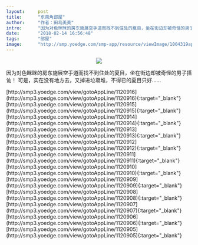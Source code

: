 ```yaml
---
layout:     post
title:      "东南角部屋"
author:     "作者：田岛美美"
intro:      "因为对色眯眯的房东施展空手道而找不到住处的夏目，坐在街边却被奇怪的男子搭讪！ 可是，实在没有地方去，又掉进垃圾堆，不得已的夏目只好……"
date:       "2018-02-14 16:56:48"
tags:       "部屋"
image:      "http://smp.yoedge.com/smp-app/resource/viewImage/1004319appline.png"
---
```

<div style="text-align: center">
<p><img src="http://smp.yoedge.com/smp-app/resource/viewImage/1004319appline.png"/></p>
</div>
<p class="post-meta">
<span>因为对色眯眯的房东施展空手道而找不到住处的夏目，坐在街边却被奇怪的男子搭讪！ 可是，实在没有地方去，又掉进垃圾堆，不得已的夏目只好……</span>
</p>
[http://smp3.yoedge.com/view/gotoAppLine/1120916](http://smp3.yoedge.com/view/gotoAppLine/1120916){:target="_blank"}
[http://smp3.yoedge.com/view/gotoAppLine/1120915](http://smp3.yoedge.com/view/gotoAppLine/1120915){:target="_blank"}
[http://smp3.yoedge.com/view/gotoAppLine/1120914](http://smp3.yoedge.com/view/gotoAppLine/1120914){:target="_blank"}
[http://smp3.yoedge.com/view/gotoAppLine/1120913](http://smp3.yoedge.com/view/gotoAppLine/1120913){:target="_blank"}
[http://smp3.yoedge.com/view/gotoAppLine/1120912](http://smp3.yoedge.com/view/gotoAppLine/1120912){:target="_blank"}
[http://smp3.yoedge.com/view/gotoAppLine/1120911](http://smp3.yoedge.com/view/gotoAppLine/1120911){:target="_blank"}
[http://smp3.yoedge.com/view/gotoAppLine/1120910](http://smp3.yoedge.com/view/gotoAppLine/1120910){:target="_blank"}
[http://smp3.yoedge.com/view/gotoAppLine/1120909](http://smp3.yoedge.com/view/gotoAppLine/1120909){:target="_blank"}
[http://smp3.yoedge.com/view/gotoAppLine/1120908](http://smp3.yoedge.com/view/gotoAppLine/1120908){:target="_blank"}
[http://smp3.yoedge.com/view/gotoAppLine/1120907](http://smp3.yoedge.com/view/gotoAppLine/1120907){:target="_blank"}
[http://smp3.yoedge.com/view/gotoAppLine/1120906](http://smp3.yoedge.com/view/gotoAppLine/1120906){:target="_blank"}
[http://smp3.yoedge.com/view/gotoAppLine/1120905](http://smp3.yoedge.com/view/gotoAppLine/1120905){:target="_blank"}


